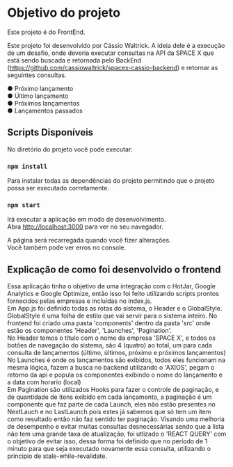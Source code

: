 # Objetivo do projeto

Este projeto é do FrontEnd.

Este projeto foi desenvolvido por Cássio Waltrick.
A ideia dele é a execução de um desafio, onde deveria executar consultas na API da SPACE X que está sendo buscada e retornada pelo BackEnd (https://github.com/cassiowaltrick/spacex-cassio-backend) e retornar as seguintes consultas.

● Próximo lançamento\
● Último lançamento\
● Próximos lançamentos\
● Lançamentos passados

## Scripts Disponíveis

No diretório do projeto você pode executar:

### `npm install`

Para instalar todas as dependências do projeto permitindo que o projeto possa ser executado corretamente.

### `npm start`

Irá executar a aplicação em modo de desenvolvimento.\
Abra [http://localhost:3000](http://localhost:3000) para ver no seu navegador.

A página será recarregada quando você fizer alterações.\
Você também pode ver erros no console.

## Explicação de como foi desenvolvido o frontend

Essa aplicação tinha o objetivo de uma integração com o HotJar, Google Analytics e Google Optimize, então isso foi feito utilizando scripts prontos fornecidos pelas empresas e incluídas no index.js.\
Em App.js foi definido todas as rotas do sistema, o Header e o GlobalStyle.
GlobalStyle é uma folha de estilo que vai servir para o sistema inteiro.
No frontend foi criado uma pasta 'components' dentro da pasta 'src' onde estão os componentes 'Header', 'Launches', 'Pagination'.\
No Header temos o título com o nome da empresa 'SPACE X', e todos os botões de navegação do sistema, são 4 (quatro) ao total, um para cada consulta de lançamentos (último, últimos, próximo e próximos lançamentos)\
No Launches é onde os lançamentos são exibidos, todos eles funcionam na mesma lógica, fazem a busca no backend utilizando o 'AXIOS', pegam o retorno da api e popula os componentes exibindo o nome do lançamento e a data com horario (local)\
Em Pagination são utilizados Hooks para fazer o controle de paginação, e de quantidade de itens exibido em cada lançamento, a paginação é um componente que faz parte de cada Launch, eles não estão presentes no NextLauch e no LastLaunch pois estes já sabemos que só tem um item como resultado então não faz sentido ter paginação.
Visando uma melhoria de desempenho e evitar muitas consultas desnecessárias sendo que a lista não tem uma grande taxa de atualização, foi utlizado o 'REACT QUERY' com o objetivo de evitar isso, dessa forma foi definido que no período de 1 minuto para que seja executado novamente essa consulta, utilizando o principio de stale-while-revalidate.